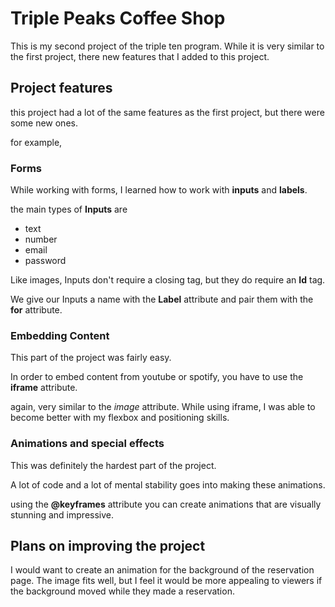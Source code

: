 # Triple Peaks Coffee Shop

This is my second project of the triple ten program. While it is very similar to the first project, there new features that I added to this project.
## Project features

this project had a lot of the same features as the first project, but there were some new ones. 

for example,

### Forms

  While working with forms, I learned how to work with **inputs** and **labels**. 

  the main types of **Inputs** are

  * text 
  * number
  * email 
  * password 

  Like images, Inputs don't require a closing tag, but they do require an **Id** tag.

  We give our Inputs a name with the **Label** attribute and pair them with the **for** attribute.

  ### Embedding Content 

  This part of the project was fairly easy. 

  In order to embed content from youtube or spotify, you have to use the **iframe** attribute. 

  again, very similar to the *image* attribute. While using iframe, I was able to become better with my flexbox and positioning skills.

  ### Animations and special effects

  This was definitely the hardest part of the project. 

  A lot of code and a lot of mental stability goes into making these animations. 

  using the **@keyframes** attribute you can create animations that are visually stunning and impressive. 

## Plans on improving the project

I would want to create an animation for the background of the reservation page. The image fits well, but I feel it would be more appealing to viewers if the background moved while they made a reservation.
